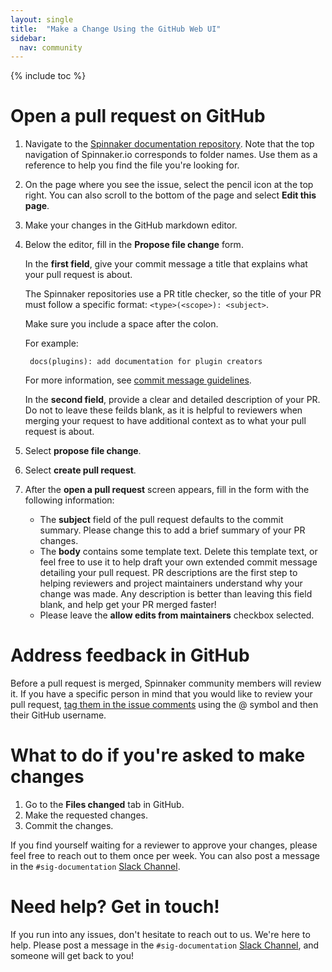 ```yaml
---
layout: single
title:  "Make a Change Using the GitHub Web UI"
sidebar:
  nav: community
---
```


{% include toc %}

# Open a pull request on GitHub

1. Navigate to the [Spinnaker documentation repository](https://github.com/spinnaker/spinnaker.github.io). Note that the top navigation of Spinnaker.io corresponds to folder names. Use them as a reference to help you find the file you're looking for.
1. On the page where you see the issue, select the pencil icon at the top right. You can also scroll to the bottom of the page and select **Edit this page**.
1. Make your changes in the GitHub markdown editor.
1. Below the editor, fill in the **Propose file change** form.

    In the **first field**, give your commit message a title that explains what your pull request is about.

    The Spinnaker repositories use a PR title checker, so the title of your PR must follow a specific format: `<type>(<scope>): <subject>`.

    Make sure you include a space after the colon.

    For example:

        docs(plugins): add documentation for plugin creators

    For more information, see [commit message guidelines](https://www.spinnaker.io/community/contributing/submitting/#commit-message-conventions).

    In the **second field**, provide a clear and detailed description of your PR. Do not to leave these feilds blank, as it is helpful to reviewers when merging your request to have additional context as to what your pull request is about.

1. Select **propose file change**.
1. Select **create pull request**.
1. After the **open a pull request** screen appears, fill in the form with the following information:
      * The **subject** field of the pull request defaults to the commit summary. Please change this to add a brief summary of your PR changes.
      *  The **body** contains some template text. Delete this template text, or feel free to use it to help draft your own extended commit message detailing your pull request. PR descriptions are the first step to helping reviewers and project maintainers understand why your change was made. Any description is better than leaving this field blank, and help get your PR merged faster!
      *  Please leave the **allow edits from maintainers** checkbox selected.

# Address feedback in GitHub

Before a pull request is merged, Spinnaker community members will review it. If you have a specific person in mind that you would like to review your pull request, [tag them in the issue comments](https://github.blog/2011-03-23-mention-somebody-they-re-notified/) using the @ symbol and then their GitHub username.

# What to do if you're asked to make changes

1. Go to the **Files changed** tab in GitHub.
1. Make the requested changes.
1. Commit the changes.

If you find yourself waiting for a reviewer to approve your changes, please feel free to reach out to them once per week. You can also post a message in the <code>#sig-documentation</code> [Slack Channel](https://join.spinnaker.io/).

# Need help? Get in touch!

If you run into any issues, don't hesitate to reach out to us. We're here to help. Please post a message in the <code>#sig-documentation</code> [Slack Channel](https://join.spinnaker.io/), and someone will get back to you!
